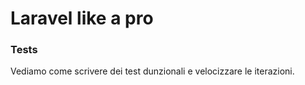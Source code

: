 # Laravel like a pro

### Tests

Vediamo come scrivere dei test dunzionali e velocizzare le iterazioni.
